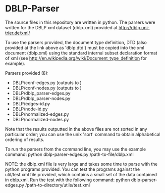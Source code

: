 # DBLP-Parser
The source files in this repository are written in python. The parsers were written for the DBLP xml dataset (dblp.xml) provided at http://dblp.uni-trier.de/xml/

To use the parsers provided, the document type definition, DTD (also provided at the link above as 'dblp.dtd') must be copied into the xml document (dblp.xml) using the standard internal subset declaration format of xml (see http://en.wikipedia.org/wiki/Document_type_definition for example).

Parsers provided (8):
- DBLP/conf-edges.py (outputs to )
- DBLP/conf-nodes.py (outputs to )
- DBLP/dblp_parser-edges.py
- DBLP/dblp_parser-nodes.py
- DBLP/edges-id.py
- DBLP/node-id.py
- DBLP/normalized-edges.py
- DBLP/normalized-nodes.py


Note that the results outputted in the above files are not sorted in any particular order; you can use the unix 'sort' command to obtain alphabetical ordering of results.



To run the parsers from the command line, you may use the example command:
  python dblp-parser-edges.py /path-to-file/dblp.xml

NOTE: the dblp.xml file is very large and takes some time to parse with the python programs provided. You can test the programs against the util/test.xml file provided, which contains a small set of the data contained in dblp.xml. Run the test with the following command:
  python dblp-parser-edges.py /path-to-directory/utils/test.xml
